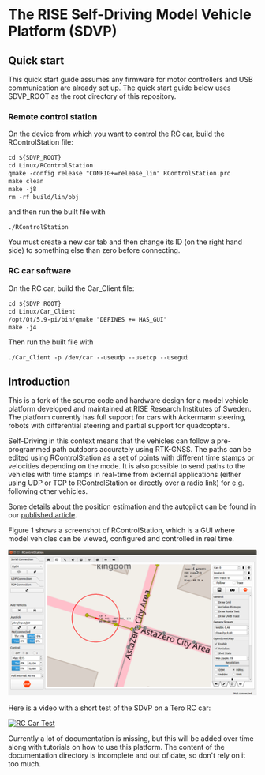 # The RISE Self-Driving Model Vehicle Platform (SDVP)
## Quick start
This quick start guide assumes any firmware for motor controllers and USB communication are already set up. The quick start guide below uses SDVP_ROOT as the root directory of this repository. 

### Remote control station
On the device from which you want to control the RC car, build the RControlStation file:

```
cd ${SDVP_ROOT}
cd Linux/RControlStation
qmake -config release "CONFIG+=release_lin" RControlStation.pro
make clean
make -j8
rm -rf build/lin/obj
```

and then run the built file with

```
./RControlStation
```

You must create a new car tab and then change its ID (on the right hand side) to something else than zero before connecting.

### RC car software
On the RC car, build the Car_Client file:

```
cd ${SDVP_ROOT}
cd Linux/Car_Client
/opt/Qt/5.9-pi/bin/qmake "DEFINES += HAS_GUI"
make -j4
```

Then run the built file with
``` 
./Car_Client -p /dev/car --useudp --usetcp --usegui
```

## Introduction
This is a fork of the source code and hardware design for a model vehicle platform developed and maintained at RISE Research Institutes of Sweden. The platform currently has full support for cars with Ackermann steering, robots with differential steering and partial support for quadcopters.  

Self-Driving in this context means that the vehicles can follow a pre-programmed path outdoors accurately using RTK-GNSS. The paths can be edited using RControlStation as a set of points with different time stamps or velocities depending on the mode. It is also possible to send paths to the vehicles with time stamps in real-time from external applications (either using UDP or TCP to RControlStation or directly over a radio link) for e.g. following other vehicles.  

Some details about the position estimation and the autopilot can be found in our [published article](https://www.hindawi.com/journals/jr/2018/4907536/).  

Figure 1 shows a screenshot of RControlStation, which is a GUI where model vehicles can be viewed, configured and controlled in real time.

![RControlStation](Documentation/Pictures/GUI/map.png)

Here is a video with a short test of the SDVP on a Tero RC car:

[![RC Car Test](http://img.youtube.com/vi/4wPVpvPP-8w/0.jpg)](http://www.youtube.com/watch?v=4wPVpvPP-8w "Tero RC car with autopilot and RTK-GPS")

Currently a lot of documentation is missing, but this will be added over time along with tutorials on how to use this platform. The content of the documentation directory is incomplete and out of date, so don't rely on it too much.

